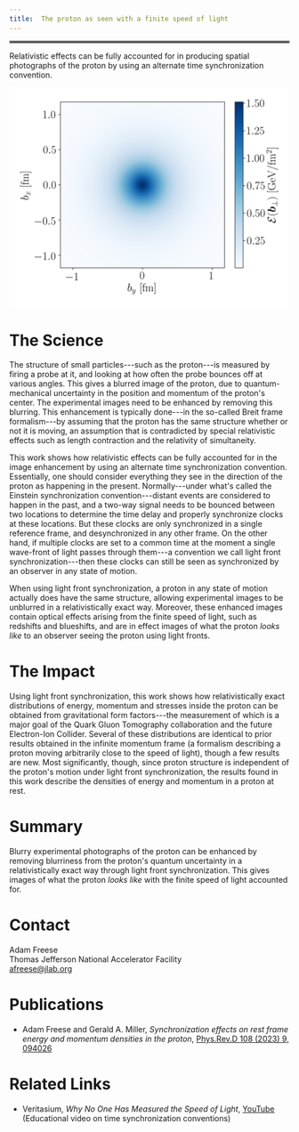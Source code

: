 ```yaml
---
title:  The proton as seen with a finite speed of light
---
```

<hr style="border:2px solid gray">

Relativistic effects can be fully accounted for in producing spatial photographs of the proton by using an alternate time synchronization convention.

![image](/highlights/images/proton_energy_density.png)

# The Science
The structure of small particles---such as the proton---is measured by firing a probe at it, and looking at how often the probe bounces off at various angles. This gives a blurred image of the proton, due to quantum-mechanical uncertainty in the position and momentum of the proton's center. The experimental images need to be enhanced by removing this blurring. This enhancement is typically done---in the so-called Breit frame formalism---by assuming that the proton has the same structure whether or not it is moving, an assumption that is contradicted by special relativistic effects such as length contraction and the relativity of simultaneity.

This work shows how relativistic effects can be fully accounted for in the image enhancement by using an alternate time synchronization convention. Essentially, one should consider everything they see in the direction of the proton as happening in the present. Normally---under what's called the Einstein synchronization convention---distant events are considered to happen in the past, and a two-way signal needs to be bounced between two locations to determine the time delay and properly synchronize clocks at these locations. But these clocks are only synchronized in a single reference frame, and desynchronized in any other frame. On the other hand, if multiple clocks are set to a common time at the moment a single wave-front of light passes through them---a convention we call light front synchronization---then these clocks can still be seen as synchronized by an observer in any state of motion.

When using light front synchronization, a proton in any state of motion actually does have the same structure, allowing experimental images to be unblurred in a relativistically exact way. Moreover, these enhanced images contain optical effects arising from the finite speed of light, such as redshifts and blueshifts, and are in effect images of what the proton *looks like* to an observer seeing the proton using light fronts.

# The Impact
Using light front synchronization, this work shows how relativistically exact distributions of energy, momentum and stresses inside the proton can be obtained from gravitational form factors---the measurement of which is a major goal of the Quark Gluon Tomography collaboration and the future Electron-Ion Collider. Several of these distributions are identical to prior results obtained in the infinite momentum frame (a formalism describing a proton moving arbitrarily close to the speed of light), though a few results are new. Most significantly, though, since proton structure is independent of the proton's motion under light front synchronization, the results found in this work describe the densities of energy and momentum in a proton at rest.

# Summary
Blurry experimental photographs of the proton can be enhanced by removing blurriness from the proton's quantum uncertainty in a relativistically exact way through light front synchronization. This gives images of what the proton *looks like* with the finite speed of light accounted for.

# Contact
Adam Freese <br />
Thomas Jefferson National Accelerator Facility <br />
afreese@jlab.org

# Publications
- Adam Freese and Gerald A. Miller, *Synchronization effects on rest frame energy and momentum densities in the proton*, [Phys.Rev.D 108 (2023) 9, 094026](https://inspirehep.net/literature/2679261)

# Related Links
- Veritasium, *Why No One Has Measured the Speed of Light*, [YouTube](https://www.youtube.com/watch?v=pTn6Ewhb27k) (Educational video on time synchronization conventions)

